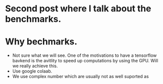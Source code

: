 
# Second post where I talk about the benchmarks.

# Why bechmarks. 
- Not sure what we will see. One of the motivations to have a tensorflow bavkend is the avitlity to speed up computations by using the GPU. Will we really achieve this.
- Use google colaab.
- We use complex number which are usually not as well suported as 

